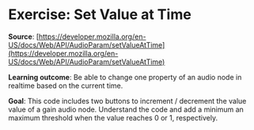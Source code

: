 # Exercise: Set Value at Time

**Source**: [https://developer.mozilla.org/en-US/docs/Web/API/AudioParam/setValueAtTime](https://developer.mozilla.org/en-US/docs/Web/API/AudioParam/setValueAtTime)

**Learning outcome**: Be able to change one property of an audio node in realtime based on the current time.

**Goal**: This code includes two buttons to increment / decrement the value value of a gain audio node. Understand the code and add a minimum an maximum threshold when the value reaches 0 or 1, respectively.

